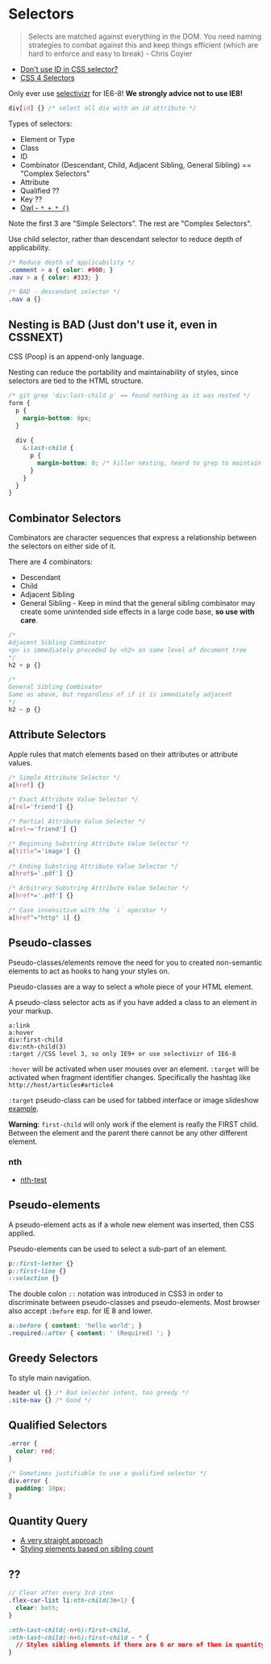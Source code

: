 # Selectors

> Selects are matched against everything in the DOM. You need naming strategies to combat against this and keep things efficient (which are hard to enforce and easy to break) - Chris Coyier

* [Don't use ID in CSS selector?](http://oli.jp/2011/ids/)
* [CSS 4 Selectors](http://css4-selectors.com/)

Only ever use [selectivizr](http://selectivizr.com/) for IE6-8! **We strongly advice not to use IE8!**

```css
div[id] {} /* select all div with an id attribute */
```

Types of selectors:

* Element or Type
* Class
* ID
* Combinator (Descendant, Child, Adjacent Sibling, General Sibling) == "Complex Selectors"
* Attribute
* Qualified ??
* Key ??
* [Owl - `* + * {}`](http://alistapart.com/article/axiomatic-css-and-lobotomized-owls)

Note the first 3 are "Simple Selectors". The rest are "Complex Selectors".

Use child selector, rather than descendant selector to reduce depth of applicability.

```css
/* Reduce depth of applicability */
.comment > a { color: #900; }
.nav > a { color: #333; }

/* BAD - descendant selector */
.nav a {}
```

## Nesting is BAD (Just don't use it, even in CSSNEXT)

CSS (Poop) is an append-only language.

Nesting can reduce the portability and maintainability of styles, since selectors are tied to the HTML structure.

```css
/* git grep 'div:last-child p' == found nothing as it was nested */
form {
  p {
    margin-bottom: 8px;
  }
  
  div {
    &:last-child {
      p {
        margin-bottom: 0; /* killer nesting, heard to grep to maintain */
      }
    }
  }
}
```

## Combinator Selectors

Combinators are character sequences that express a relationship between the selectors on either side of it.

There are 4 combinators:

* Descendant
* Child
* Adjacent Sibling
* General Sibling - Keep in mind that the general sibling combinator may create some unintended side effects in a large code base, **so use with care**.

```css
/*
Adjacent Sibling Combinator 
<p> is immediately preceded by <h2> on same level of document tree
*/
h2 + p {}

/*
General Sibling Combinator
Same as above, but regardless of if it is immediately adjacent
*/
h2 ~ p {}
```

## Attribute Selectors

Apple rules that match elements based on their attributes or attribute values.

```css
/* Simple Attribute Selector */
a[href] {}

/* Exact Attribute Value Selector */
a[rel='friend'] {}
/* Partial Attribute Value Selector */
a[rel~='friend'] {}
/* Beginning Substring Attribute Value Selector */
a[title^='image'] {}
	
/* Ending Substring Attribute Value Selector */
a[href$='.pdf'] {}

/* Arbitrary Substring Attribute Value Selector */
a[href*='.pdf'] {}

/* Case insensitive with the `i` operator */
a[href^="http" i] {}
```

## Pseudo-classes

Pseudo-classes/elements remove the need for you to created non-semantic elements to act as hooks to hang your styles on.

Pseudo-classes are a way to select a whole piece of your HTML element.

A pseudo-class selector acts as if you have added a class to an element in your markup.

```
a:link
a:hover
div:first-child
div:nth-child(3)
:target //CSS level 3, so only IE9+ or use selectivizr of IE6-8
```

`:hover` will be activated when user mouses over an element. `:target` will be activated when fragment identifier changes. Specifically the hashtag like `http://host/articles#article4`

`:target` pseudo-class can be used for tabbed interface or image slideshow [example](http://designshack.net/articles/css/targetcss/).

**Warning**: `first-child` will only work if the element is really the FIRST child. Between the element and the parent there cannot be any other different element.

### nth

* [nth-test](http://nth-test.com/)

## Pseudo-elements

A pseudo-element acts as if a whole new element was inserted, then CSS applied.

Pseudo-elements can be used to select a sub-part of an element.

```css
p::first-letter {}
p::first-line {}
::selection {}
```

The double colon `::` notation was introduced in CSS3 in order to discriminate between pseudo-classes and pseudo-elements. Most browser also accept `:before` esp. for IE 8 and lower.

```css
a::before { content: 'hello world'; }
.required::after { content: ' (Required) '; }
```

## Greedy Selectors

To style main navigation.

```css
header ul {} /* Bad selector intent, too greedy */
.site-nav {} /* Good */
```

## Qualified Selectors

```css
.error {
  color: red;}

/* Sometimes justifiable to use a qualified selector */
div.error {
  padding: 10px;}```

## Quantity Query

* [A very straight approach](http://alistapart.com/article/quantity-queries-for-css)
* [Styling elements based on sibling count](http://lea.verou.me/2011/01/styling-children-based-on-their-number-with-css3/)

## ??

```scss
// Clear after every 3rd item
.flex-car-list li:nth-child(3n+1) {
  clear: both;}
```

```css
:nth-last-child(-n+6):first-child,
:nth-last-child(-n+6):first-child ~ * {
  // Styles sibling elements if there are 6 or more of them in quantity
}
```